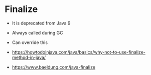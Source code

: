 # Finalize

- It is deprecated from Java 9
- Always called during GC
- Can override this
- https://howtodoinjava.com/java/basics/why-not-to-use-finalize-method-in-java/

- https://www.baeldung.com/java-finalize
